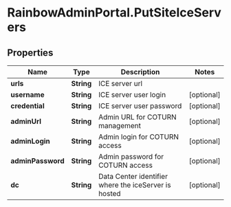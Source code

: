 # RainbowAdminPortal.PutSiteIceServers

## Properties

Name | Type | Description | Notes
------------ | ------------- | ------------- | -------------
**urls** | **String** | ICE server url | 
**username** | **String** | ICE server user login | [optional] 
**credential** | **String** | ICE server user password | [optional] 
**adminUrl** | **String** | Admin URL for COTURN management | [optional] 
**adminLogin** | **String** | Admin login for COTURN access | [optional] 
**adminPassword** | **String** | Admin password for COTURN access | [optional] 
**dc** | **String** | Data Center identifier where the iceServer is hosted | [optional] 


